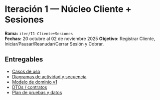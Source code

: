 # Iteración 1 — Núcleo Cliente + Sesiones
**Rama:** `iter/I1-Cliente+Sesiones`  
**Fechas:** 20 octubre al 02 de noviembre 2025
**Objetivo:** Registrar Cliente, Iniciar/Pausar/Reanudar/Cerrar Sesión y Cobrar.

## Entregables
- [Casos de uso](./casos-uso/)
- [Diagramas de actividad y secuencia](./diagramas/)
- [Modelo de dominio v1](./modelo/dominio-v1.puml)
- [DTOs / contratos](./dtos/contratos.md)
- [Plan de pruebas y datos](./pruebas/)
